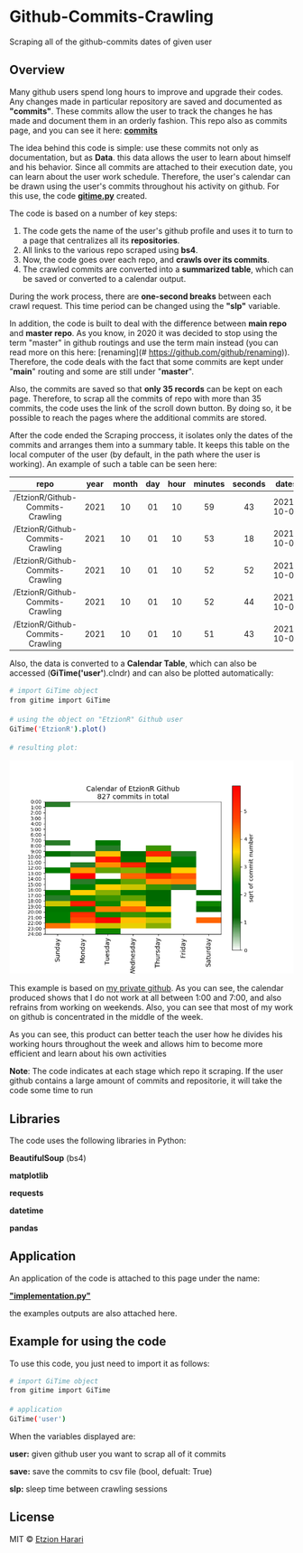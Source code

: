 # Github-Commits-Crawling
Scraping all of the github-commits dates of given user

## Overview
Many github users spend long hours to improve and upgrade their codes. Any changes made in particular repository are saved and documented as **"commits"**. These commits allow the user to track the changes he has made and document them in an orderly fashion. This repo also as commits page, and you can see it here: [**commits**](https://github.com/EtzionR/Github-Commits-Crawling/commits/main)

The idea behind this code is simple: use these commits not only as documentation, but as **Data**. this data allows the user to learn about himself and his behavior. Since all commits are attached to their execution date, you can learn about the user work schedule. Therefore, the user's calendar can be drawn using the user's commits throughout his activity on github. For this use, the code [**gitime.py**](https://github.com/EtzionR/Github-Commits-Crawling/blob/main/gitime.py) created.

The code is based on a number of key steps:
1. The code gets the name of the user's github profile and uses it to turn to a page that centralizes all its **repositories**.
2. All links to the various repo scraped using **bs4**.
3. Now, the code goes over each repo, and **crawls over its commits**.
4. The crawled commits are converted into a **summarized table**, which can be saved or converted to a calendar output.

During the work process, there are **one-second breaks** between each crawl request. This time period can be changed using the **"slp"** variable.

In addition, the code is built to deal with the difference between **main repo** and **master repo**. As you know, in 2020 it was decided to stop using the term "master" in github routings and use the term main instead (you can read more on this here: [renaming](# https://github.com/github/renaming)). Therefore, the code deals with the fact that some commits are kept under "**main**" routing and some are still under "**master**".

Also, the commits are saved so that **only 35 records** can be kept on each page. Therefore, to scrap all the commits of repo with more than 35 commits, the code uses the link of the scroll down button. By doing so, it be possible to reach the pages where the additional commits are stored.

After the code ended the Scraping proccess, it isolates only the dates of the commits and arranges them into a summary table. It keeps this table on the local computer of the user (by default, in the path where the user is working). An example of such a table can be seen here:

| repo | year | month | day | hour | minutes | seconds | dates | weekday |
| :-: | :-: | :-: | :-: | :-: | :-: | :-: | :-: | :-: |
| /EtzionR/Github-Commits-Crawling | 2021 | 10 | 01 | 10 | 59 | 43 | 2021-10-01 | Friday |
| /EtzionR/Github-Commits-Crawling | 2021 | 10 | 01 | 10 | 53 | 18 | 2021-10-01 | Friday |
| /EtzionR/Github-Commits-Crawling | 2021 | 10 | 01 | 10 | 52 | 52 | 2021-10-01 | Friday |
| /EtzionR/Github-Commits-Crawling | 2021 | 10 | 01 | 10 | 52 | 44 | 2021-10-01 | Friday |
| /EtzionR/Github-Commits-Crawling | 2021 | 10 | 01 | 10 | 51 | 43 | 2021-10-01 | Friday |

Also, the data is converted to a **Calendar Table**, which can also be accessed (**GiTime('user'**).clndr) and can also be plotted automatically:

``` sh
# import GiTime object
from gitime import GiTime

# using the object on "EtzionR" Github user
GiTime('EtzionR').plot()

# resulting plot:
```
![calendar](https://github.com/EtzionR/Github-Commits-Crawling/blob/main/outputs/calendar_.png)

This example is based on [my private github](https://github.com/EtzionR). As you can see, the calendar produced shows that I do not work at all between 1:00 and 7:00, and also refrains from working on weekends. Also, you can see that most of my work on github is concentrated in the middle of the week.

As you can see, this product can better teach the user how he divides his working hours throughout the week and allows him to become more efficient and learn about his own activities

**Note**: The code indicates at each stage which repo it scraping. If the user github contains a large amount of commits and repositorie, it will take the code some time to run

## Libraries
The code uses the following libraries in Python:

**BeautifulSoup** (bs4)

**matplotlib**

**requests**

**datetime**

**pandas**


## Application
An application of the code is attached to this page under the name: 

[**"implementation.py"**](https://github.com/EtzionR/Github-Commits-Crawling/blob/main/implementation.py)

the examples outputs are also attached here.


## Example for using the code
To use this code, you just need to import it as follows:
``` sh
# import GiTime object
from gitime import GiTime

# application 
GiTime('user')
```

When the variables displayed are:

**user:** given github user you want to scrap all of it commits

**save:** save the commits to csv file (bool, defualt: True)

**slp:** sleep time between crawling sessions

## License
MIT © [Etzion Harari](https://github.com/EtzionData)
